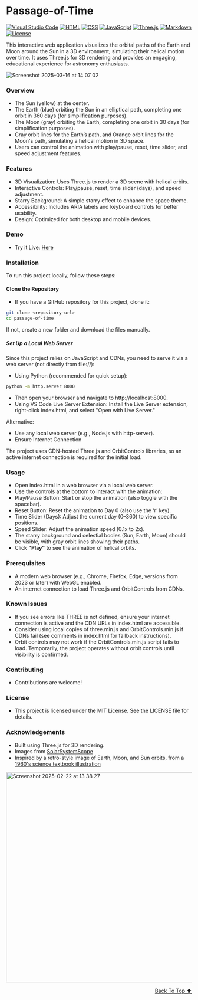 # Passage-of-Time
[![Visual Studio Code](https://custom-icon-badges.demolab.com/badge/Visual%20Studio%20Code-0078d7.svg?logo=vsc&logoColor=white)](#)
[![HTML](https://img.shields.io/badge/HTML-%23E34F26.svg?logo=html5&logoColor=white)](#)
[![CSS](https://img.shields.io/badge/CSS-1572B6?logo=css3&logoColor=fff)](#)
[![JavaScript](https://img.shields.io/badge/JavaScript-F7DF1E?logo=javascript&logoColor=000)](#)
[![Three.js](https://img.shields.io/badge/Three.js-000?logo=threedotjs&logoColor=fff)](#)
[![Markdown](https://img.shields.io/badge/Markdown-%23000000.svg?logo=markdown&logoColor=white)](#)
[![License](https://img.shields.io/badge/License-MIT-green.svg)](LICENSE)



This interactive web application visualizes the orbital paths of the Earth and Moon around the Sun in a 3D environment, simulating their helical motion over time. It uses Three.js for 3D rendering and provides an engaging, educational experience for astronomy enthusiasts.


![Screenshot 2025-03-16 at 14 07 02](https://github.com/user-attachments/assets/f2bedece-02c1-4783-98d8-3c412d709b3e)



### Overview
- The Sun (yellow) at the center.
- The Earth (blue) orbiting the Sun in an elliptical path, completing one orbit in 360 days (for simplification purposes).
- The Moon (gray) orbiting the Earth, completing one orbit in 30 days (for simplification purposes).
- Gray orbit lines for the Earth’s path, and Orange orbit lines for the Moon's path, simulating a helical motion in 3D space.
- Users can control the animation with play/pause, reset, time slider, and speed adjustment features.

### Features
- 3D Visualization: Uses Three.js to render a 3D scene with helical orbits.
- Interactive Controls: Play/pause, reset, time slider (days), and speed adjustment.
- Starry Background: A simple starry effect to enhance the space theme.
- Accessibility: Includes ARIA labels and keyboard controls for better usability.
- Design: Optimized for both desktop and mobile devices.

### Demo 
- Try it Live: [Here](https://edisedis777.github.io/passage-of-time/)

### Installation
To run this project locally, follow these steps:

#### Clone the Repository

- If you have a GitHub repository for this project, clone it:

```bash
git clone <repository-url>
cd passage-of-time
```

If not, create a new folder and download the files manually.

##### Set Up a Local Web Server
Since this project relies on JavaScript and CDNs, you need to serve it via a web server (not directly from file://):

- Using Python (recommended for quick setup):
```bash
python -m http.server 8000
```

- Then open your browser and navigate to http://localhost:8000.
- Using VS Code Live Server Extension: Install the Live Server extension, right-click index.html, and select "Open with Live Server."

Alternative: 
- Use any local web server (e.g., Node.js with http-server).
- Ensure Internet Connection

The project uses CDN-hosted Three.js and OrbitControls libraries, so an active internet connection is required for the initial load.

### Usage
- Open index.html in a web browser via a local web server.
- Use the controls at the bottom to interact with the animation:
- Play/Pause Button: Start or stop the animation (also toggle with the spacebar).
- Reset Button: Reset the animation to Day 0 (also use the ‘r’ key).
- Time Slider (Days): Adjust the current day (0–360) to view specific positions.
- Speed Slider: Adjust the animation speed (0.1x to 2x).
- The starry background and celestial bodies (Sun, Earth, Moon) should be visible, with gray orbit lines showing their paths. 
- Click **"Play"** to see the animation of helical orbits.

### Prerequisites
- A modern web browser (e.g., Chrome, Firefox, Edge, versions from 2023 or later) with WebGL enabled.
- An internet connection to load Three.js and OrbitControls from CDNs.

### Known Issues
- If you see errors like THREE is not defined, ensure your internet connection is active and the CDN URLs in index.html are accessible. 
- Consider using local copies of three.min.js and OrbitControls.min.js if CDNs fail (see comments in index.html for fallback instructions).
- Orbit controls may not work if the OrbitControls.min.js script fails to load. Temporarily, the project operates without orbit controls until visibility is confirmed.

### Contributing
- Contributions are welcome!


### License
- This project is licensed under the MIT License. See the LICENSE file for details.

### Acknowledgements
- Built using Three.js for 3D rendering.
- Images from [SolarSystemScope](https://www.solarsystemscope.com/textures/)
- Inspired by a retro-style image of Earth, Moon, and Sun orbits, from a [1960's science textbook illustration](https://archive.org/details/yousciencescienc00bran/page/172/mode/1up)

<img width="570" alt="Screenshot 2025-02-22 at 13 38 27" src="https://github.com/user-attachments/assets/fa469fe3-e2e3-4aa1-b2d7-5cb644da39dd" />

<div align="right">

[Back To Top ⬆️](#Passage-of-Time)
</div>

